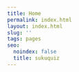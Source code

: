 ```yaml
---
title: Home
permalink: index.html
layout: index.html
slug: ''
tags: pages
seo:
  noindex: false
  title: sukuquiz
---
```



